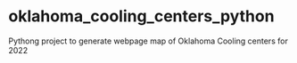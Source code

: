 # oklahoma_cooling_centers_python
Pythong project to generate webpage map of Oklahoma Cooling centers for 2022
